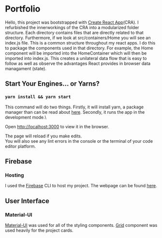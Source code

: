 # Portfolio

Hello, this project was bootstrapped with [Create React App](https://github.com/facebook/create-react-app)(CRA). I refurbished the innerworkings of the CRA into a modularized folder structure. Each directory contains files that are directly related to that directory. Furthermore, if we look at src/containers/Home you will see an index.js file. This is a common structure throughout my react apps. I do this to package the components used in that directory. For example, the Home component will be imported into the HomeContainer which will then be imported into index.js. This creates a unilateral data flow that is easy to follow as well as observe the advantages React provides in browser data managament (state).

## Start Your Engines... or Yarns?

### `yarn install && yarn start`

This command will do two things. Firstly, it will install yarn, a package manager than can be read about [here](https://yarnpkg.com/). Secondly, it runs the app in the development mode.\

Open [http://localhost:3000](http://localhost:3000) to view it in the browser.

The page will reload if you make edits.\
You will also see any lint errors in the console or the terminal of your code editor platform.

## Firebase

### Hosting
I used the [Firebase](https://firebase.google.com/docs/hosting/) CLI to host my project. The webpage can be found [here](https://n1ch0las.web.app/#/).

## User Interface

### Material-UI
[Material-UI](https://material-ui.com/) was used for all of the styling components.
[Grid](https://material-ui.com/components/grid/) component was used heavily for the project cards.